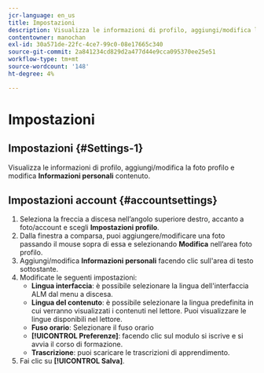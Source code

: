 ```yaml
---
jcr-language: en_us
title: Impostazioni
description: Visualizza le informazioni di profilo, aggiungi/modifica la foto profilo e modifica il contenuto Informazioni su di me.
contentowner: manochan
exl-id: 30a571de-22fc-4ce7-99c0-08e17665c340
source-git-commit: 2a841234cd829d2a477d44e9cca095370ee25e51
workflow-type: tm+mt
source-wordcount: '148'
ht-degree: 4%

---
```


# Impostazioni

## Impostazioni {#Settings-1}

Visualizza le informazioni di profilo, aggiungi/modifica la foto profilo e modifica **Informazioni personali** contenuto.

## Impostazioni account {#accountsettings}

1. Seleziona la freccia a discesa nell’angolo superiore destro, accanto a foto/account e scegli **Impostazioni profilo**.
1. Dalla finestra a comparsa, puoi aggiungere/modificare una foto passando il mouse sopra di essa e selezionando **Modifica** nell’area foto profilo.
1. Aggiungi/modifica **Informazioni personali** facendo clic sull&#39;area di testo sottostante.
1. Modificate le seguenti impostazioni:
   * **Lingua interfaccia**: è possibile selezionare la lingua dell&#39;interfaccia ALM dal menu a discesa.
   * **Lingua del contenuto**: è possibile selezionare la lingua predefinita in cui verranno visualizzati i contenuti nel lettore. Puoi visualizzare le lingue disponibili nel lettore.
   * **Fuso orario**: Selezionare il fuso orario
   * **[!UICONTROL Preferenze]**: facendo clic sul modulo si iscrive e si avvia il corso di formazione.
   * **Trascrizione**: puoi scaricare le trascrizioni di apprendimento.
1. Fai clic su **[!UICONTROL Salva]**.
